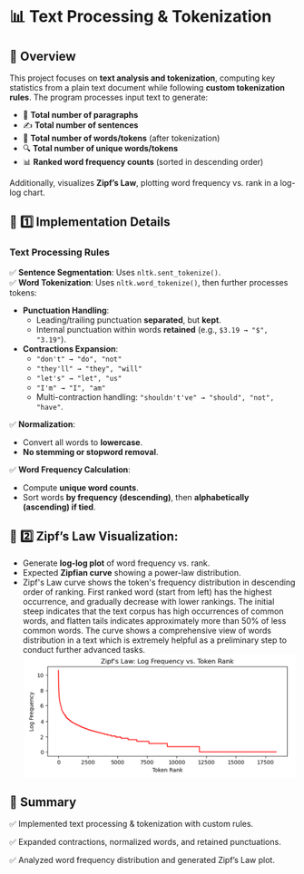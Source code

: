 # 📊 Text Processing & Tokenization  

## 📜 Overview  
This project focuses on **text analysis and tokenization**, computing key statistics from a plain text document while following **custom tokenization rules**. The program processes input text to generate:  

- 📑 **Total number of paragraphs**  
- ✍️ **Total number of sentences**  
- 📝 **Total number of words/tokens** (after tokenization)  
- 🔍 **Total number of unique words/tokens**  
- 📊 **Ranked word frequency counts** (sorted in descending order)  

Additionally, visualizes **Zipf’s Law**, plotting word frequency vs. rank in a log-log chart.  

## 🚀 1️⃣ Implementation Details  

### **Text Processing Rules**  
✅ **Sentence Segmentation**: Uses `nltk.sent_tokenize()`.  
✅ **Word Tokenization**: Uses `nltk.word_tokenize()`, then further processes tokens:  
  - **Punctuation Handling**:  
    - Leading/trailing punctuation **separated**, but **kept**.  
    - Internal punctuation within words **retained** (e.g., `$3.19 → "$", "3.19"`).  
  - **Contractions Expansion**:  
    - `"don't" → "do", "not"`  
    - `"they'll" → "they", "will"`  
    - `"let's" → "let", "us"`  
    - `"I'm" → "I", "am"`  
    - Multi-contraction handling: `"shouldn't've" → "should", "not", "have"`.
      
✅ **Normalization**:  
  - Convert all words to **lowercase**.  
  - **No stemming or stopword removal**.
    
✅ **Word Frequency Calculation**:  
  - Compute **unique word counts**.  
  - Sort words **by frequency (descending)**, then **alphabetically (ascending) if tied**.
    
## 🚀 2️⃣ **Zipf’s Law Visualization**:  
  - Generate **log-log plot** of word frequency vs. rank.  
  - Expected **Zipfian curve** showing a power-law distribution.
  - Zipf's Law curve shows the token's frequency distribution in descending order of ranking. First ranked word (start from left) has the highest occurrence, and gradually decrease with lower rankings. The initial steep indicates that the text corpus has high occurrences of common words, and flatten tails indicates approximately more than 50% of less common words. The curve shows a comprehensive view of words distribution in a text which is extremely helpful as a preliminary step to conduct further advanced tasks.
![Zipf Law](https://github.com/pngo1997/Images/blob/main/Zipf's%20Law.png)  

## 📌 Summary  
✅ Implemented text processing & tokenization with custom rules.

✅ Expanded contractions, normalized words, and retained punctuations.

✅ Analyzed word frequency distribution and generated Zipf’s Law plot.
